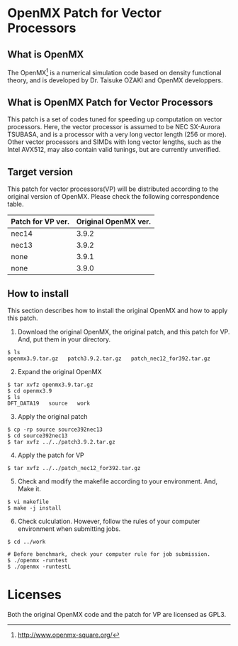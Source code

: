 # OpenMX Patch for Vector Processors

## What is OpenMX

The OpenMX[^1] is a numerical simulation code based on density functional theory, and is developed by Dr. Taisuke OZAKI and OpenMX developpers.

## What is OpenMX Patch for Vector Processors

This patch is a set of codes tuned for speeding up computation on vector processors.
Here, the vector processor is assumed to be NEC SX-Aurora TSUBASA, and is a processor with a very long vector length (256 or more). Other vector processors and SIMDs with long vector lengths, such as the Intel AVX512, may also contain valid tunings, but are currently unverified.

## Target version

This patch for vector processors(VP) will be distributed according to the original version of OpenMX. Please check the following correspondence table.

|Patch for VP ver.| Original OpenMX ver.|
|---|---|
| nec14 | 3.9.2 |
| nec13 | 3.9.2 |
| none  | 3.9.1 |
| none  | 3.9.0 | 

## How to install

This section describes how to install the original OpenMX and how to apply this patch.

1. Download the original OpenMX, the original patch, and this patch for VP. And, put them in your directory.

```
$ ls 
openmx3.9.tar.gz   patch3.9.2.tar.gz   patch_nec12_for392.tar.gz
```

2. Expand the original OpenMX

```
$ tar xvfz openmx3.9.tar.gz
$ cd openmx3.9
$ ls
DFT_DATA19   source   work
```

3. Apply the original patch

```
$ cp -rp source source392nec13
$ cd source392nec13
$ tar xvfz ../../patch3.9.2.tar.gz
```

4. Apply the patch for VP

```
$ tar xvfz ../../patch_nec12_for392.tar.gz
```

5. Check and modify the makefile according to your environment. And, Make it.

```
$ vi makefile
$ make -j install
```

6. Check culculation. However, follow the rules of your computer environment when submitting jobs.

```
$ cd ../work

# Before benchmark, check your computer rule for job submission.  
$ ./openmx -runtest
$ ./openmx -runtestL
```


# Licenses

Both the original OpenMX code and the patch for VP are licensed as GPL3.




[^1]: http://www.openmx-square.org/